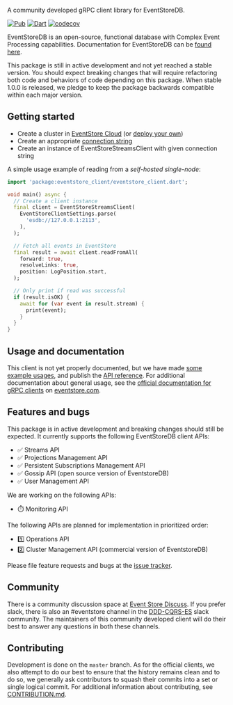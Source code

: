 A community developed gRPC client library for EventStoreDB.

[![Pub](https://img.shields.io/pub/v/eventstore_client.svg)](https://pub.dev/packages/eventstore_client)
[![Dart](https://github.com/DISCOOS/eventstore-client-dart/actions/workflows/dart.yml/badge.svg)](https://github.com/DISCOOS/eventstore-client-dart/actions/workflows/dart.yml)
[![codecov](https://codecov.io/gh/DISCOOS/eventstore-client-dart/branch/master/graph/badge.svg?token=HAHS8DUBHM)](https://codecov.io/gh/DISCOOS/eventstore-client-dart)

EventStoreDB is an open-source, functional database with Complex Event Processing
capabilities. Documentation for EventStoreDB can be [found here](https://eventstore.com/docs).

This package is still in active development and not yet reached a stable version.
You should expect breaking changes that will require refactoring both code and behaviors
of code depending on this package. When stable 1.0.0 is released, we pledge to keep the
package backwards compatible within each major version.

## Getting started
* Create a cluster in [EventStore Cloud](https://developers.eventstore.com/cloud/intro/) (or [deploy your own](https://developers.eventstore.com/server/v21.6/docs/installation/#quick-start-preview))
* Create an appropriate [connection string](https://developers.eventstore.com/clients/grpc/getting-started/#connection-details)
* Create an instance of EventStoreStreamsClient with given connection string

A simple usage example of reading from a _self-hosted single-node_:

```dart
import 'package:eventstore_client/eventstore_client.dart';

void main() async {
  // Create a client instance
  final client = EventStoreStreamsClient(
    EventStoreClientSettings.parse(
      'esdb://127.0.0.1:2113',
    ),
  );

  // Fetch all events in EventStore
  final result = await client.readFromAll(
    forward: true,
    resolveLinks: true,
    position: LogPosition.start,
  );

  // Only print if read was successful
  if (result.isOK) {
    await for (var event in result.stream) {
      print(event);
    }
  }
}
```

## Usage and documentation
This client is not yet properly documented, but we have made [some example usages](example/README.md),
and publish the [API reference](https://pub.dev/documentation/eventstore_client/latest).
For additional documentation about general usage, see the [official documentation for gRPC clients](https://developers.eventstore.com/clients/grpc/getting-started)
on [eventstore.com](https://developers.eventstore.com).

## Features and bugs

This package is in active development and breaking changes should still be expected. It currently
supports the following EventStoreDB client APIs:

* :white_check_mark:  Streams API
* :white_check_mark:  Projections Management API
* :white_check_mark:  Persistent Subscriptions Management API
* :white_check_mark:  Gossip API (open source version of EventstoreDB)
* :white_check_mark:  User Management API

We are working on the following APIs:
* :stopwatch:  Monitoring API

The following APIs are planned for implementation in prioritized order:
* :one:  Operations API
* :two:  Cluster Management API (commercial version of EventstoreDB)

Please file feature requests and bugs at the [issue tracker][tracker].

[tracker]: https://github.com/DISCOOS/eventstore-client-dart/issues/new

## Community
There is a community discussion space at [Event Store Discuss](https://discuss.eventstore.com).
If you prefer slack, there is also an #eventstore channel in the [DDD-CQRS-ES](https://j.mp/ddd-es-cqrs)
slack community. The maintainers of this community developed client will do their
best to answer any questions in both these channels.

## Contributing
Development is done on the `master` branch. As for the official clients, we also
attempt to do our best to ensure that the history remains clean and to do so, we generally
ask contributors to squash their commits into a set or single logical commit.
For additional information about contributing, see [CONTRIBUTION.md][contributing].

[contributing]: https://github.com/DISCOOS/eventstore-client-dart/blob/master/CONTRIBUTION.md